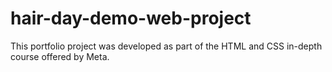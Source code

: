 # hair-day-demo-web-project
This portfolio project was developed as part of the HTML and CSS in-depth course offered by Meta.
